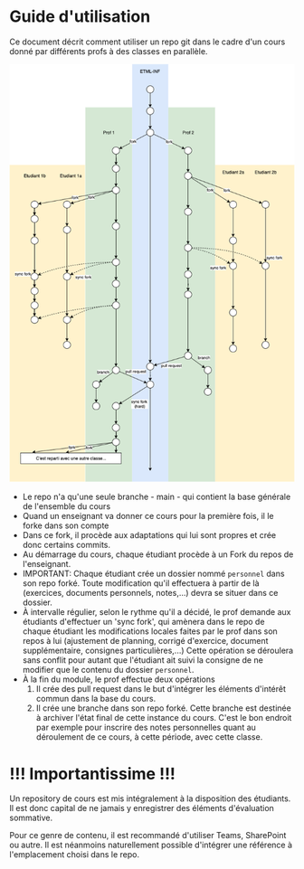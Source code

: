 # Guide d'utilisation

Ce document décrit comment utiliser un repo git dans le cadre d'un cours donné par différents profs à des classes en parallèle.

![diag](assets/UseGitForCourse.png)

- Le repo n'a qu'une seule branche - main - qui contient la base générale de l'ensemble du cours
- Quand un enseignant va donner ce cours pour la première fois, il le forke dans son compte
- Dans ce fork, il procède aux adaptations qui lui sont propres et crée donc certains commits.
- Au démarrage du cours, chaque étudiant procède à un Fork du repos de l'enseignant.
- IMPORTANT: Chaque étudiant crée un dossier nommé `personnel` dans son repo forké. Toute modification qu'il effectuera à partir de là (exercices, documents personnels, notes,...) devra se situer dans ce dossier.
- À intervalle régulier, selon le rythme qu'il a décidé, le prof demande aux étudiants d'effectuer un 'sync fork', qui amènera dans le repo de chaque étudiant les modifications locales faites par le prof dans son repos à lui (ajustement de planning, corrigé d'exercice, document supplémentaire, consignes particulières,...)
Cette opération se déroulera sans conflit pour autant que l'étudiant ait suivi la consigne de ne modifier que le contenu du dossier `personnel`.
- À la fin du module, le prof effectue deux opérations
  1. Il crée des pull request dans le but d'intégrer les éléments d'intérêt commun dans la base du cours.
  2. Il crée une branche dans son repo forké. Cette branche est destinée à archiver l'état final de cette instance du cours. C'est le bon endroit par exemple pour inscrire des notes personnelles quant au déroulement de ce cours, à cette période, avec cette classe.

# !!! Importantissime !!!

Un repository de cours est mis intégralement à la disposition des étudiants. Il est donc capital de ne jamais y enregistrer des éléments d'évaluation sommative.

Pour ce genre de contenu, il est recommandé d'utiliser Teams, SharePoint ou autre. Il est néanmoins naturellement possible d'intégrer une référence à l'emplacement choisi dans le repo.
